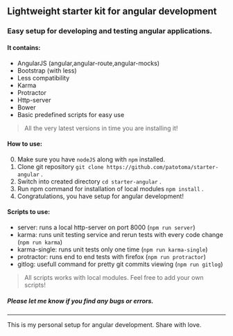 ## Lightweight starter kit for angular development

### Easy setup for developing and testing angular applications.

#### It contains:
* AngularJS (angular,angular-route,angular-mocks)
* Bootstrap (with less)
* Less compatibility
* Karma
* Protractor
* Http-server
* Bower
* Basic predefined scripts for easy use
> All the very latest versions in time you are installing it!

#### How to use:
0. Make sure you have `nodeJS` along with `npm` installed.
1. Clone git repository `git clone https://github.com/patotoma/starter-angular` .
2. Switch into created directory `cd starter-angular` .
3. Run npm command for installation of local modules `npm install` .
4. Congratulations, you have setup for angular development!

#### Scripts to use:
* server: runs a local http-server on port 8000 (`npm run server`)
* karma: runs unit testing service and rerun tests with every code change (`npm run karma`)
* karma-single: runs unit tests only one time (`npm run karma-single`)
* protractor: runs end to end tests with firefox (`npm run protractor`)
* gitlog: usefull command for pretty git commits viewing (`npm run gitlog`)
> All scripts works with local modules. Feel free to add your own scripts!

##### Please let me know if you find any bugs or errors.

---
This is my personal setup for angular development. Share with love.